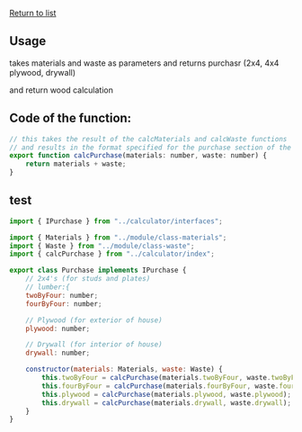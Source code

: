 [Return to list](./readme.md) 

## Usage
takes materials and waste as parameters
and returns purchasr (2x4, 4x4 plywood, drywall) 


and return wood calculation

## Code of the function: 

```javascript
// this takes the result of the calcMaterials and calcWaste functions
// and results in the format specified for the purchase section of the interface
export function calcPurchase(materials: number, waste: number) {
    return materials + waste;
}
```

## test

```Javascript
import { IPurchase } from "../calculator/interfaces";

import { Materials } from "../module/class-materials";
import { Waste } from "../module/class-waste";
import { calcPurchase } from "../calculator/index";

export class Purchase implements IPurchase {
    // 2x4's (for studs and plates)
    // lumber:{
    twoByFour: number;
    fourByFour: number;

    // Plywood (for exterior of house)
    plywood: number;

    // Drywall (for interior of house)
    drywall: number;

    constructor(materials: Materials, waste: Waste) {
        this.twoByFour = calcPurchase(materials.twoByFour, waste.twoByFour);
        this.fourByFour = calcPurchase(materials.fourByFour, waste.fourByFour);
        this.plywood = calcPurchase(materials.plywood, waste.plywood);
        this.drywall = calcPurchase(materials.drywall, waste.drywall);
    }
}
```